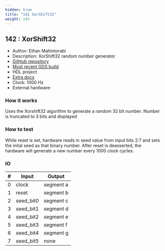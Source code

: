 ```yaml
---
hidden: true
title: "142 XorShift32"
weight: 143
---
```


## 142 : XorShift32

* Author: Ethan Mahintorabi
* Description: XorShift32 random number generator
* [GitHub repository](https://github.com/QuantamHD/ethan-evan-random-numbers)
* [Most recent GDS build](https://github.com/QuantamHD/ethan-evan-random-numbers/actions/runs/3463641150)
* HDL project
* [Extra docs]()
* Clock: 1000 Hz
* External hardware: 



### How it works

Uses the Xorshift32 algorithm to generate a random 32 bit number. Number is truncated to 3 bits and displayed

### How to test

While reset is set, hardware reads in seed value from input bits 2:7 and sets the inital seed as that binary number. After reset is deasserted, the hardware will generate a new number every 1000 clock cycles.

### IO

| # | Input        | Output       |
|---|--------------|--------------|
| 0 | clock  | segment a |
| 1 | reset  | segment b |
| 2 | seed_bit0  | segment c |
| 3 | seed_bit1  | segment d |
| 4 | seed_bit2  | segment e |
| 5 | seed_bit3  | segment f |
| 6 | seed_bit4  | segment g |
| 7 | seed_bit5  | none |
